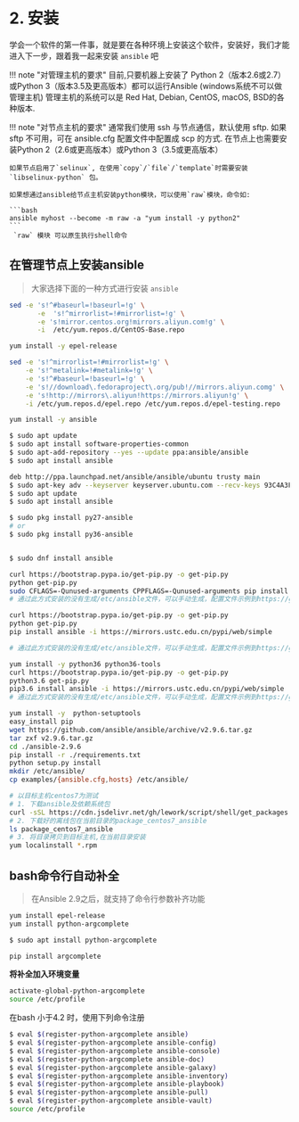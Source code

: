 # 2. 安装

学会一个软件的第一件事，就是要在各种环境上安装这个软件，安装好，我们才能进入下一步，跟着我一起来安装 `ansible` 吧

!!! note "对管理主机的要求"
    目前,只要机器上安装了 Python 2（版本2.6或2.7）或Python 3（版本3.5及更高版本）都可以运行Ansible (windows系统不可以做管理主机)
    管理主机的系统可以是 Red Hat, Debian, CentOS, macOS, BSD的各种版本.

!!! note "对节点主机的要求"
    通常我们使用 ssh 与节点通信，默认使用 sftp.  如果 sftp 不可用，可在 ansible.cfg 配置文件中配置成 scp 的方式. 在节点上也需要安装Python 2（2.6或更高版本）或Python 3（3.5或更高版本）

    如果节点启用了`selinux`, 在使用`copy`/`file`/`template`时需要安装 `libselinux-python` 包。

    如果想通过ansible给节点主机安装python模块，可以使用`raw`模块，命令如: 

    ```bash
    ansible myhost --become -m raw -a "yum install -y python2"
    ```
     `raw` 模块 可以原生执行shell命令
    

## 在管理节点上安装ansible


> 大家选择下面的一种方式进行安装 `ansible`

``` bash tab="CentOS/RHEL"
sed -e 's!^#baseurl=!baseurl=!g' \
       -e  's!^mirrorlist=!#mirrorlist=!g' \
       -e 's!mirror.centos.org!mirrors.aliyun.com!g' \
       -i  /etc/yum.repos.d/CentOS-Base.repo

yum install -y epel-release

sed -e 's!^mirrorlist=!#mirrorlist=!g' \
    -e 's!^metalink=!#metalink=!g' \
    -e 's!^#baseurl=!baseurl=!g' \
    -e 's!//download\.fedoraproject\.org/pub!//mirrors.aliyun.comg' \
    -e 's!http://mirrors\.aliyun!https://mirrors.aliyun!g' \
    -i /etc/yum.repos.d/epel.repo /etc/yum.repos.d/epel-testing.repo

yum install -y ansible
```

``` bash tab="Ubuntu"
$ sudo apt update
$ sudo apt install software-properties-common
$ sudo apt-add-repository --yes --update ppa:ansible/ansible
$ sudo apt install ansible
```

``` bash tab="Debian"
deb http://ppa.launchpad.net/ansible/ansible/ubuntu trusty main
$ sudo apt-key adv --keyserver keyserver.ubuntu.com --recv-keys 93C4A3FD7BB9C367
$ sudo apt update
$ sudo apt install ansible
```


``` bash tab="FreeBSD"
$ sudo pkg install py27-ansible
# or
$ sudo pkg install py36-ansible
```


``` bash tab="dnf"

$ sudo dnf install ansible
```

``` bash tab="mac"
curl https://bootstrap.pypa.io/get-pip.py -o get-pip.py
python get-pip.py
sudo CFLAGS=-Qunused-arguments CPPFLAGS=-Qunused-arguments pip install ansible -i https://mirrors.ustc.edu.cn/pypi/web/simple
# 通过此方式安装的没有生成/etc/ansible文件，可以手动生成，配置文件示例到https://github.com/ansible/ansible/tree/devel/examples

```

``` bash tab="pip"
curl https://bootstrap.pypa.io/get-pip.py -o get-pip.py
python get-pip.py
pip install ansible -i https://mirrors.ustc.edu.cn/pypi/web/simple

# 通过此方式安装的没有生成/etc/ansible文件，可以手动生成，配置文件示例到https://github.com/ansible/ansible/tree/devel/examples

```


``` bash tab="Python3"
yum install -y python36 python36-tools
curl https://bootstrap.pypa.io/get-pip.py -o get-pip.py
python3.6 get-pip.py 
pip3.6 install ansible -i https://mirrors.ustc.edu.cn/pypi/web/simple
# 通过此方式安装的没有生成/etc/ansible文件，可以手动生成，配置文件示例到https://github.com/ansible/ansible/tree/devel/examples
```

``` bash tab="源码"
yum install -y  python-setuptools
easy_install pip
wget https://github.com/ansible/ansible/archive/v2.9.6.tar.gz
tar zxf v2.9.6.tar.gz
cd ./ansible-2.9.6
pip install -r ./requirements.txt
python setup.py install
mkdir /etc/ansible/
cp examples/{ansible.cfg,hosts} /etc/ansible/
```

``` bash tab="离线安装"
# 以目标主机centos7为测试
# 1. 下载ansible及依赖系统包
curl -sSL https://cdn.jsdelivr.net/gh/lework/script/shell/get_packages.sh | bash -s - centos7 ansible
# 2. 下载好的离线包在当前目录的package_centos7_ansible
ls package_centos7_ansible
# 3. 将目录拷贝到目标主机,在当前目录安装
yum localinstall *.rpm
```



## bash命令行自动补全

> 在Ansible 2.9之后，就支持了命令行参数补齐功能

``` bash tab="CentOS/RHEL"
yum install epel-release
yum install python-argcomplete
```

``` bash tab="apt"
$ sudo apt install python-argcomplete
```

``` bash tab="pip"
pip install argcomplete
```

**将补全加入环境变量**

```bash
activate-global-python-argcomplete
source /etc/profile
```

在bash 小于4.2 时，使用下列命令注册

```bash
$ eval $(register-python-argcomplete ansible)
$ eval $(register-python-argcomplete ansible-config)
$ eval $(register-python-argcomplete ansible-console)
$ eval $(register-python-argcomplete ansible-doc)
$ eval $(register-python-argcomplete ansible-galaxy)
$ eval $(register-python-argcomplete ansible-inventory)
$ eval $(register-python-argcomplete ansible-playbook)
$ eval $(register-python-argcomplete ansible-pull)
$ eval $(register-python-argcomplete ansible-vault)
source /etc/profile
```
